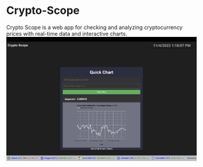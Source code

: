# Crypto-Scope
Crypto Scope is a web app for checking and analyzing cryptocurrency prices with real-time data and interactive charts.
<a href='https://trevarious.github.io/Crypto-Scope/' target='_blank' ><img src='crypto-scope.png' /></a>
